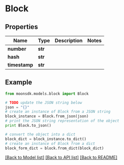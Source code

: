 # Block

## Properties

| Name          | Type    | Description | Notes |
| ------------- | ------- | ----------- | ----- |
| **number**    | **str** |             |       |
| **hash**      | **str** |             |       |
| **timestamp** | **str** |             |       |

## Example

```python
from moonsdk.models.block import Block

# TODO update the JSON string below
json = "{}"
# create an instance of Block from a JSON string
block_instance = Block.from_json(json)
# print the JSON string representation of the object
print Block.to_json()

# convert the object into a dict
block_dict = block_instance.to_dict()
# create an instance of Block from a dict
block_form_dict = block.from_dict(block_dict)
```

[\[Back to Model list\]](./#documentation-for-models) [\[Back to API list\]](./#documentation-for-api-endpoints) [\[Back to README\]](./)
